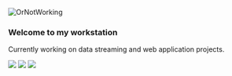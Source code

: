 ![OrNotWorking](https://github.com/junedeion/junedeion/blob/main/JB_4by3.gif)
### Welcome to my workstation
Currently working on data streaming and web application projects. 


<!---![](https://img.shields.io/badge/code-R-blueviolet?logoColor=violet)--->

![](https://img.shields.io/badge/code-R-blueviolet?style=flat&logo=R&logoColor=8349c3&color=83b1ff)
![](https://img.shields.io/badge/code-R-blueviolet?style=flat&logo=R&logoColor=db7a9f&color=83b1ff)
![](https://img.shields.io/badge/code-R-blueviolet?style=flat&logo=R&logoColor=8349c3&color=8087f6)
